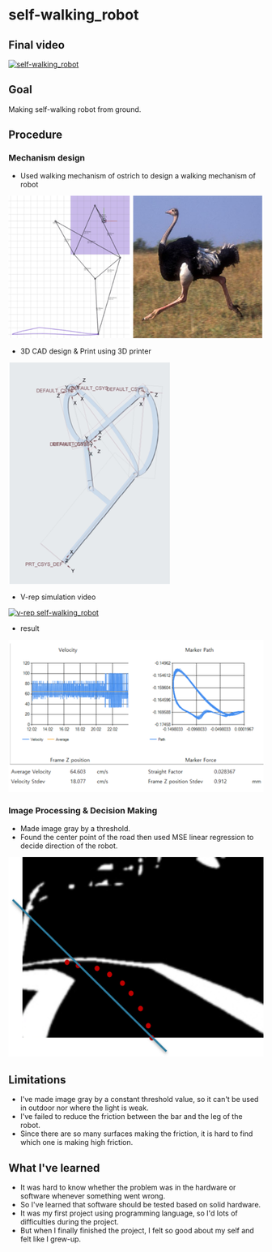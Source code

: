 # self-walking_robot

## Final video
[![self-walking_robot](http://img.youtube.com/vi/WUIT9uVVV3A/0.jpg)](https://www.youtube.com/watch?v=WUIT9uVVV3A&t=1s)

## Goal
Making self-walking robot from ground.

## Procedure

### Mechanism design

* Used walking mechanism of ostrich to design a walking mechanism of robot
  
![ex_screenshot1](./img/1.png)

* 3D CAD design & Print using 3D printer


![ex_screenshot2](./img/2.png)

* V-rep simulation video

[![v-rep self-walking_robot](http://img.youtube.com/vi/fIdfthENHug/0.jpg)](https://www.youtube.com/watch?v=fIdfthENHug)

* result

![ex_screenshot3](./img/3.png)

### Image Processing & Decision Making

* Made image gray by a threshold.
* Found the center point of the road then used MSE linear regression to decide direction of the robot.

![ex_screenshot4](./img/4.png)

## Limitations
* I've made image gray by a constant threshold value, so it can't be used in outdoor nor where the light is weak.
* I've failed to reduce the friction between the bar and the leg of the robot. 
* Since there are so many surfaces making the friction, it is hard to find which one is making high friction.


## What I've learned
* It was hard to know whether the problem was in the hardware or software whenever something went wrong.
* So I've learned that software should be tested based on solid hardware.
* It was my first project using programming language, so I'd lots of difficulties during the project. 
* But when I finally finished the project, I felt so good about my self and felt like I grew-up.





